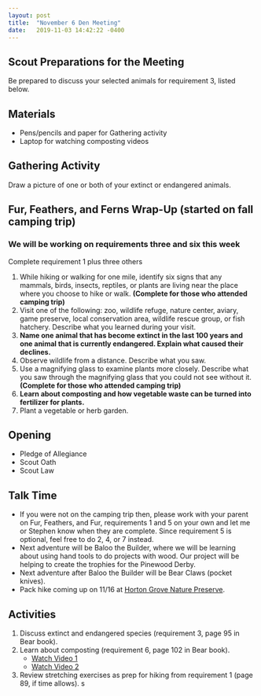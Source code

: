 ```yaml
---
layout: post
title:  "November 6 Den Meeting"
date:   2019-11-03 14:42:22 -0400
---
```


## Scout Preparations for the Meeting
Be prepared to discuss your selected animals for requirement 3, listed below.

## Materials
- Pens/pencils and paper for Gathering activity
- Laptop for watching composting videos

## Gathering Activity
Draw a picture of one or both of your extinct or endangered animals.

## Fur, Feathers, and Ferns Wrap-Up (started on fall camping trip)
### We will be working on requirements three and six this week
Complete requirement 1 plus three others
1. While hiking or walking for one mile, identify six signs that any mammals, birds, insects, reptiles, or plants are living near the place where you choose to hike or walk. **(Complete for those who attended camping trip)**
2. Visit one of the following: zoo, wildlife refuge, nature center, aviary, game preserve, local conservation area, wildlife rescue group, or fish hatchery. Describe what you learned during your visit.
3. **Name one animal that has become extinct in the last 100 years and one animal that is currently endangered. Explain what caused their declines.**
4. Observe wildlife from a distance. Describe what you saw.
5. Use a magnifying glass to examine plants more closely. Describe what you saw through the magnifying glass that you could not see without it. **(Complete for those who attended camping trip)**
6. **Learn about composting and how vegetable waste can be turned into fertilizer for plants.**
7. Plant a vegetable or herb garden.

## Opening
- Pledge of Allegiance
- Scout Oath
- Scout Law 
  
## Talk Time
- If you were not on the camping trip then, please work with your parent on Fur, Feathers, and Fur, requirements 1 and 5 on your own and let me or Stephen know when they are complete. Since requirement 5 is optional, feel free to do 2, 4, or 7 instead.
- Next adventure will be Baloo the Builder, where we will be learning about using hand tools to do projects with wood. Our project will be helping to create the trophies for the Pinewood Derby.
- Next adventure after Baloo the Builder will be Bear Claws (pocket knives).
- Pack hike coming up on 11/16 at [Horton Grove Nature Preserve](https://www.triangleland.org/explore/nature-preserves/horton-grove-nature-preserve).

## Activities
1. Discuss extinct and endangered species (requirement 3, page 95 in Bear book).
2. Learn about composting (requirement 6, page 102 in Bear book).
   - [Watch Video 1](https://www.youtube.com/watch?v=dRXNo7Ieky8)
   - [Watch Video 2](https://video.nationalgeographic.com/video/green-guide-howdini/00000144-0a2d-d3cb-a96c-7b2d91870000)
3. Review stretching exercises as prep for hiking from requirement 1 (page 89, if time allows).
s